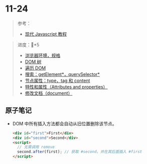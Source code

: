# 11-24

> 参考：
>
> - [现代 Javascript 教程](https://zh.javascript.info/)

> 进度：🍅*5
>
> - [浏览器环境，规格](https://zh.javascript.info/browser-environment)
> - [DOM 树](https://zh.javascript.info/dom-nodes)
> - [遍历 DOM](https://zh.javascript.info/dom-navigation)
> - [搜索：getElement*，querySelector*](https://zh.javascript.info/searching-elements-dom)
> - [节点属性：type，tag 和 content](https://zh.javascript.info/basic-dom-node-properties)
> - [特性和属性（Attributes and properties）](https://zh.javascript.info/dom-attributes-and-properties)
> - [修改文档（document）](https://zh.javascript.info/modifying-document)

## 原子笔记 

- DOM 中所有插入方法都会自动从旧位置删除该节点。

  ```HTML
  <div id="first">First</div>
  <div id="second">Second</div>
  <script>
    // 无需调用 remove
    second.after(first); // 获取 #second，并在其后面插入 #first
  </script>
  ```
